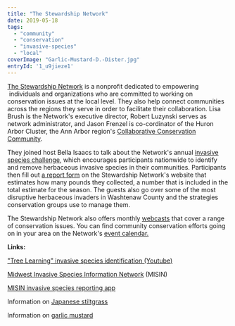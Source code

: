 ```yaml
---
title: "The Stewardship Network"
date: 2019-05-18
tags: 
  - "community"
  - "conservation"
  - "invasive-species"
  - "local"
coverImage: "Garlic-Mustard-D.-Dister.jpg"
entryId: '1_u9jieze1'
---
```


[The Stewardship Network](https://stewardshipnetwork.org) is a nonprofit dedicated to empowering  individuals and organizations who are committed to working on conservation issues at the local level. They also help connect communities across the regions they serve in order to facilitate their collaboration. Lisa Brush is the Network's executive director, Robert Luzynski serves as network administrator, and Jason Frenzel is co-cordinator of the Huron Arbor Cluster, the Ann Arbor region's [Collaborative Conservation Community](https://stewardshipnetwork.org/communities/).

<!--more-->

They joined host Bella Isaacs to talk about the Network's annual [invasive species challenge,](https://stewardshipnetwork.org/spring-invasive-species-challenge/) which encourages participants nationwide to identify and remove herbaceous invasive species in their communities. Participants then fill out [a report form](https://spring.stewardshipnetwork.org/reporting-form/) on the Stewardship Network's website that estimates how many pounds they collected, a number that is included in the total estimate for the season. The guests also go over some of the most disruptive herbaceous invaders in Washtenaw County and the strategies conservation groups use to manage them.

The Stewardship Network also offers monthly [webcasts](https://stewardshipnetwork.org/webcasts/) that cover a range of conservation issues. You can find community conservation efforts going on in your area on the Network's [event calendar.](https://stewardshipnetwork.org/events/) 

**Links:**

["Tree Learning" invasive species identification (Youtube)](https://www.youtube.com/watch?v=8A6unF_1F-c&list=PLdkzJBivG-q-gKkzhSEkL96LtX4Yqzz56) 

[Midwest Invasive Species Information Network](https://www.misin.msu.edu) (MISIN)

[MISIN invasive species reporting app](https://www.misin.msu.edu/apps/) 

Information on [Japanese stiltgrass](https://www.michigan.gov/invasives/0,5664,7-324-68002_74188-367880--,00.html) 

Information on [garlic mustard](https://www.michigan.gov/invasives/0,5664,7-324-68002_71240_73853-379483--,00.html)
